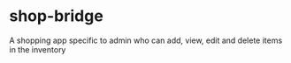 # shop-bridge
A shopping app specific to admin who can add, view, edit and delete items in the inventory
